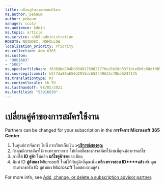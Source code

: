 ```yaml
---
title: เปลี่ยนคู่ค้าของการสมัครใช้งาน
ms.author: pebaum
author: pebaum
manager: scotv
ms.audience: Admin
ms.topic: article
ms.service: o365-administration
ROBOTS: NOINDEX, NOFOLLOW
localization_priority: Priority
ms.collection: Adm_O365
ms.custom:
- "9001683"
- "5065"
ms.openlocfilehash: f6368bd204bb05d817686217f6ed1b20d33f1dce6b6c60dfd85f1c962e5df65d
ms.sourcegitcommit: b5f7da89a650d2915dc652449623c78be6247175
ms.translationtype: MT
ms.contentlocale: th-TH
ms.lasthandoff: 08/05/2021
ms.locfileid: "53916830"
---
```

# <a name="change-the-partner-for-a-subscription"></a>เปลี่ยนคู่ค้าของการสมัครใช้งาน

Partners can be changed for your subscription in the **การจัดการ Microsoft 365 Center**.

1. ในศูนย์การจัดการ ไปที่ การเรียกเก็บเงิน **>[บริการ&ของคุณ](https://go.microsoft.com/fwlink/p/?linkid=842054)** 
2. ถ้าคุณมีการสมัครใช้งานหลายรายการ ให้เลือกชื่อของการสมัครใช้งานที่คุณต้องการแก้ไข 
3. ภายใต้ **ID คู่ค้า** ให้คลิก **แก้ไขคู่ค้าของ** ระเบียน
4. พิมพ์ ID **คู่ค้าของ** Microsoft ใหม่ให้กับคู่ค้าที่คุณเพิ่ม **คลิก ตรวจสอบ ID****แล้ว ส่ง** คุณสามารถขอรับ ID คู่ค้าของ Microsoft โดยสอบถามคู่ค้า

For more info, see [Add, change, or delete a subscription advisor partner](https://docs.microsoft.com/microsoft-365/admin/misc/add-partner). 
